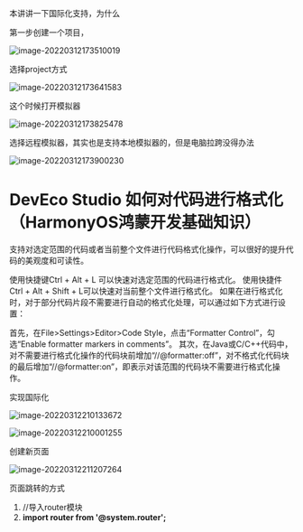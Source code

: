 本讲讲一下国际化支持，为什么

第一步创建一个项目，

![image-20220312173510019](https://luckly007.oss-cn-beijing.aliyuncs.com/images/image-20220312173510019.png)



选择project方式

![image-20220312173641583](https://luckly007.oss-cn-beijing.aliyuncs.com/images/image-20220312173641583.png)



这个时候打开模拟器



![image-20220312173825478](https://luckly007.oss-cn-beijing.aliyuncs.com/images/image-20220312173825478.png)

选择远程模拟器，其实也是支持本地模拟器的，但是电脑拉跨没得办法



![image-20220312173900230](https://luckly007.oss-cn-beijing.aliyuncs.com/images/image-20220312173900230.png)

# DevEco Studio 如何对代码进行格式化（HarmonyOS鸿蒙开发基础知识）

支持对选定范围的代码或者当前整个文件进行代码格式化操作，可以很好的提升代码的美观度和可读性。

使用快捷键Ctrl + Alt + L 可以快速对选定范围的代码进行格式化。
使用快捷件Ctrl + Alt + Shift + L可以快速对当前整个文件进行格式化。
如果在进行格式化时，对于部分代码片段不需要进行自动的格式化处理，可以通过如下方式进行设置：

首先，在File>Settings>Editor>Code Style，点击“Formatter Control”，勾选“Enable formatter markers in comments”。
其次，在Java或C/C++代码中，对不需要进行格式化操作的代码块前增加“//@formatter:off”，对不格式化代码块的最后增加“//@formatter:on”，即表示对该范围的代码块不需要进行格式化操作。



实现国际化

![image-20220312210133672](https://luckly007.oss-cn-beijing.aliyuncs.com/images/image-20220312210133672.png)







![image-20220312210001255](https://luckly007.oss-cn-beijing.aliyuncs.com/images/image-20220312210001255.png)





创建新页面

![image-20220312211207264](C:\Users\85285\AppData\Roaming\Typora\typora-user-images\image-20220312211207264.png)



页面跳转的方式

1. //导入router模块
2. **import router from '@system.router';**